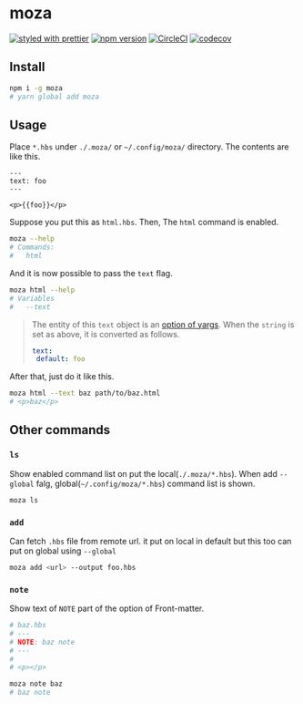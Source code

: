 # moza

[![styled with prettier](https://img.shields.io/badge/styled_with-prettier-ff69b4.svg)](https://github.com/prettier/prettier)
[![npm version](https://badge.fury.io/js/moza.svg)](https://badge.fury.io/js/moza)
[![CircleCI](https://circleci.com/gh/nju33/moza.svg?style=svg&circle-token=3c3a1a3149f11cf61b6c21898fe11d8e279ffb3b)](https://circleci.com/gh/nju33/moza)
[![codecov](https://codecov.io/gh/nju33/moza/branch/master/graph/badge.svg?token=Co6rsyvfZu)](https://codecov.io/gh/nju33/moza)

## Install

```bash
npm i -g moza
# yarn global add moza
```

## Usage

Place `*.hbs` under `./.moza/` or `~/.config/moza/` directory. The contents are like this.

```text
---
text: foo
---

<p>{{foo}}</p>
```

Suppose you put this as `html.hbs`. Then, The `html` command is enabled.

```bash
moza --help
# Commands:
#   html
```

And it is now possible to pass the `text` flag.

```bash
moza html --help
# Variables
#   --text
```

> The entity of this `text` object is an [option of yargs](https://github.com/yargs/yargs/blob/master/docs/api.md#optionskey-opt). When the `string` is set as above, it is converted as follows.
> ```yaml
> text:
>  default: foo
> ```

After that, just do it like this.

```bash
moza html --text baz path/to/baz.html
# <p>baz</p>
```


## Other commands

### `ls`

Show enabled command list on put the local(`./.moza/*.hbs`). When add `--global` falg,  global(`~/.config/moza/*.hbs`) command list is shown.

```bash
moza ls
```

### `add`

Can fetch `.hbs` file from remote url. it put on local in default but this too can put on global using `--global`

```bash
moza add <url> --output foo.hbs
```

### `note`

Show text of `NOTE` part of the option of Front-matter.

```bash
# baz.hbs
# ---
# NOTE: baz note
# ---
#
# <p></p>

moza note baz
# baz note
```
